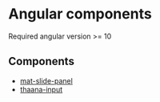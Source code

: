# Angular components
Required angular version >= 10 

## Components ##
* [mat-slide-panel](https://github.com/mandhu/angular-material-components/blob/master/projects/mat-slide-panel/README.md)
* [thaana-input](https://github.com/mandhu/angular-components/tree/master/projects/thaana-input)

